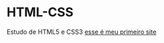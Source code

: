 # HTML-CSS
 Estudo de HTML5 e CSS3
<a href="https://vitorramos77.github.io/HTML-CSS/modulo02/D010/index.html" target="_blank"> esse é meu primeiro site</a>
